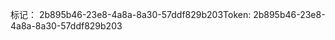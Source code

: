 <span data-ttu-id="321a9-101">标记： 2b895b46-23e8-4a8a-8a30-57ddf829b203</span><span class="sxs-lookup"><span data-stu-id="321a9-101">Token: 2b895b46-23e8-4a8a-8a30-57ddf829b203</span></span>